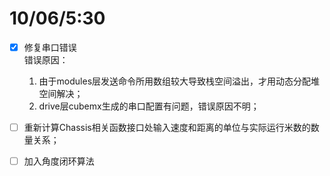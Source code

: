 # 10/06/5:30
- [x]  修复串口错误 \
    错误原因：
    1. 由于modules层发送命令所用数组较大导致栈空间溢出，才用动态分配堆空间解决；
    2. drive层cubemx生成的串口配置有问题，错误原因不明；

- [ ] 重新计算Chassis相关函数接口处输入速度和距离的单位与实际运行米数的数量关系；
- [ ] 加入角度闭环算法